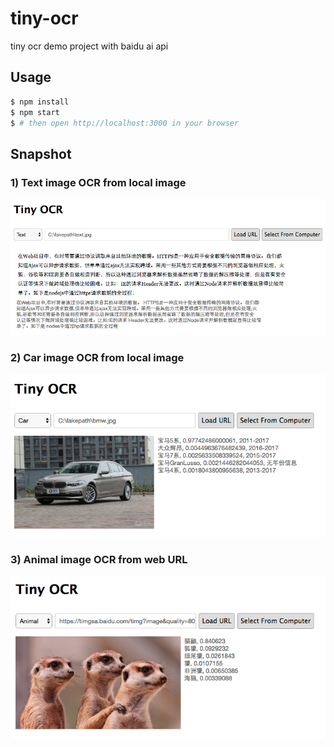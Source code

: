 # tiny-ocr
tiny ocr demo project with baidu ai api

## Usage
```bash
$ npm install
$ npm start
$ # then open http://localhost:3000 in your browser
```

## Snapshot
### 1) Text image OCR from local image
![text ocr](/public/images/text-snapshot.jpg)

### 2) Car image OCR from local image
![car ocr](/public/images/car-snapshot.jpg)

### 3) Animal image OCR from web URL
![animal ocr](/public/images/animal-snapshot.jpg)





